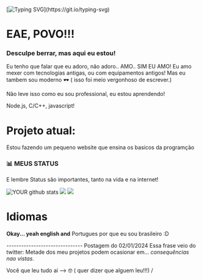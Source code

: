 [![Typing SVG](https://readme-typing-svg.demolab.com?font=&weight=600&size=19&duration=500&pause=1000&color=0FF700&background=000000&vCenter=true&random=false&width=435&lines=JOAON64DEV;Fazendo+mundo+melhor..+com+coisas+inuteis!)](https://git.io/typing-svg)

# EAE, POVO!!!
### Desculpe berrar, mas aqui eu estou!

Eu tenho que falar que eu adoro, não adoro.. AMO.. SIM EU AMO! Eu amo mexer com tecnologias antigas, ou com equipamentos antigos!
Mas eu tambem sou moderno 🕶️ ( isso foi meio vergonhoso de escrever.) 

Não leve isso como eu sou professional, eu estou aprendendo!

Node.js, C/C++, javascript!

# Projeto atual:
Estou fazendo um pequeno website que ensina os basicos da programção

### 📊 MEUS STATUS
E lembre Status são importantes, tanto na vida e na internet! 

![YOUR github stats](https://github-readme-stats.vercel.app/api?username=JaoN64dev)
![](https://github-readme-streak-stats.herokuapp.com/?user=JaoN64dev)
![](lineBar.png)

# Idiomas
**Okay... yeah english and** Portugues por que eu sou brasileiro :D

------------------------------- Postagem do 02/01/2024
Essa frase veio do twitter:
Metade dos meu projetos podem ocasionar em... *consequências nao vistas*.



Você que leu tudo ai --> 🤓 ( quer dizer que alguem leu!!!)
/
